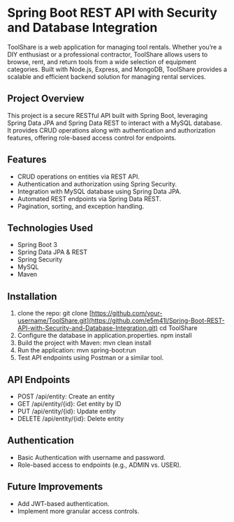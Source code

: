 # Spring Boot REST API with Security and Database Integration
ToolShare is a web application for managing tool rentals. Whether you’re a DIY enthusiast or a professional contractor, ToolShare allows users to browse, rent, and return tools from a wide selection of equipment categories. Built with Node.js, Express, and MongoDB, ToolShare provides a scalable and efficient backend solution for managing rental services.

## Project Overview
This project is a secure RESTful API built with Spring Boot, leveraging Spring Data JPA and Spring Data REST to interact with a MySQL database. It provides CRUD operations along with authentication and authorization features, offering role-based access control for endpoints.


## Features
- CRUD operations on entities via REST API.
- Authentication and authorization using Spring Security.
- Integration with MySQL database using Spring Data JPA.
- Automated REST endpoints via Spring Data REST.
- Pagination, sorting, and exception handling.

## Technologies Used
- Spring Boot 3
- Spring Data JPA & REST
- Spring Security
- MySQL
- Maven

## Installation
1. clone the repo:
   git clone [https://github.com/your-username/ToolShare.git](https://github.com/e5m41l/Spring-Boot-REST-API-with-Security-and-Database-Integration.git)
   cd ToolShare
2. Configure the database in application.properties.
   npm install
3. Build the project with Maven:
   mvn clean install
4. Run the application:
   mvn spring-boot:run
5. Test API endpoints using Postman or a similar tool.

## API Endpoints
- POST /api/entity: Create an entity
- GET /api/entity/{id}: Get entity by ID
- PUT /api/entity/{id}: Update entity
- DELETE /api/entity/{id}: Delete entity
## Authentication
- Basic Authentication with username and password.
- Role-based access to endpoints (e.g., ADMIN vs. USER).
## Future Improvements
- Add JWT-based authentication.
- Implement more granular access controls.
